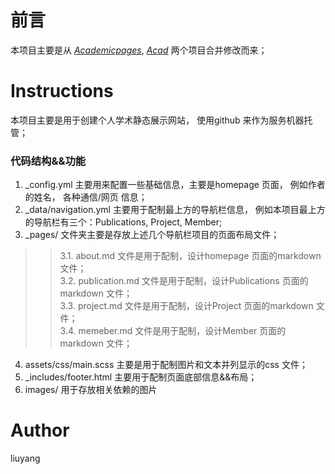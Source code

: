 # 前言
本项目主要是从 [*Academicpages*](https://academicpages.github.io/),  [*Acad*](https://github.com/RayeRen/rayeren.github.io) 两个项目合并修改而来；

# Instructions
本项目主要是用于创建个人学术静态展示网站， 使用github 来作为服务机器托管；

### 代码结构&&功能
1. _config.yml 主要用来配置一些基础信息，主要是homepage 页面， 例如作者的姓名， 各种通信/网页 信息； 
2. _data/navigation.yml 主要用于配制最上方的导航栏信息， 例如本项目最上方的导航栏有三个：Publications, Project, Member;
3. _pages/ 文件夹主要是存放上述几个导航栏项目的页面布局文件；
>> 3.1. about.md 文件是用于配制，设计homepage 页面的markdown 文件；  
>> 3.2. publication.md 文件是用于配制，设计Publications 页面的markdown 文件；  
>> 3.3. project.md 文件是用于配制，设计Project 页面的markdown 文件；  
>> 3.4. memeber.md 文件是用于配制，设计Member 页面的markdown 文件；
4. assets/css/main.scss 主要是用于配制图片和文本并列显示的css 文件；
5. _includes/footer.html 主要用于配制页面底部信息&&布局；
6. images/ 用于存放相关依赖的图片



# Author
liuyang

